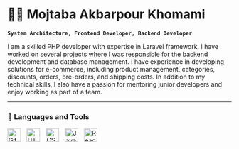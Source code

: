 # 🏄‍♂️ Mojtaba Akbarpour Khomami

**`System Architecture, Frontend Developer, Backend Developer`**

I am a skilled PHP developer with expertise in Laravel framework. I have worked on several projects where I was responsible for the backend development and database management. I have experience in developing solutions for e-commerce, including product management, categories, discounts, orders, pre-orders, and shipping costs. In addition to my technical skills, I also have a passion for mentoring junior developers and enjoy working as part of a team.

---

### 🧰 Languages and Tools

<img align="left" alt="Git" width="30px" style="padding-right:10px;" src="https://cdn.jsdelivr.net/gh/devicons/devicon/icons/git/git-original.svg" />
<img align="left" alt="HTML" width="30px" style="padding-right:10px;" src="https://cdn.jsdelivr.net/gh/devicons/devicon/icons/html5/html5-plain.svg" />
<img align="left" alt="CSS" width="30px" style="padding-right:10px;" src="https://cdn.jsdelivr.net/gh/devicons/devicon/icons/css3/css3-plain.svg" />
<img align="left" alt="JavaScript" width="30px" style="padding-right:10px;" src="https://cdn.jsdelivr.net/gh/devicons/devicon/icons/javascript/javascript-plain.svg" />
<img align="left" alt="React" width="30px" style="padding-right:10px;" src="https://cdn.jsdelivr.net/gh/devicons/devicon/icons/react/react-original.svg" />
<br />

#
[website]: https://returntrue.ir
[youtube]: https://www.youtube.com/channel/UCS1L8yzwvLa-VqcFWUCFbMw
